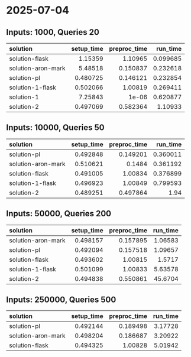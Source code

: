 # 2025-07-04

## Inputs: 1000, Queries 20

| solution           |   setup_time |   preproc_time |   run_time |
|:-------------------|-------------:|---------------:|-----------:|
| solution-flask     |     1.15359  |       1.10965  |   0.099685 |
| solution-aron-mark |     5.48518  |       0.150837 |   0.232618 |
| solution-pl        |     0.480725 |       0.146121 |   0.232854 |
| solution-1-flask   |     0.502066 |       1.00819  |   0.269411 |
| solution-1         |     7.25843  |       1e-06    |   0.620877 |
| solution-2         |     0.497069 |       0.582364 |   1.10933  |

## Inputs: 10000, Queries 50

| solution           |   setup_time |   preproc_time |   run_time |
|:-------------------|-------------:|---------------:|-----------:|
| solution-pl        |     0.492848 |       0.149201 |   0.360011 |
| solution-aron-mark |     0.510621 |       0.1484   |   0.361192 |
| solution-flask     |     0.491005 |       1.00834  |   0.376899 |
| solution-1-flask   |     0.496923 |       1.00849  |   0.799593 |
| solution-2         |     0.489251 |       0.497864 |   1.94     |

## Inputs: 50000, Queries 200

| solution           |   setup_time |   preproc_time |   run_time |
|:-------------------|-------------:|---------------:|-----------:|
| solution-aron-mark |     0.498157 |       0.157895 |    1.06583 |
| solution-pl        |     0.492094 |       0.157518 |    1.09657 |
| solution-flask     |     0.493602 |       1.00815  |    1.5717  |
| solution-1-flask   |     0.501099 |       1.00833  |    5.63578 |
| solution-2         |     0.494838 |       0.550861 |   45.6704  |

## Inputs: 250000, Queries 500

| solution           |   setup_time |   preproc_time |   run_time |
|:-------------------|-------------:|---------------:|-----------:|
| solution-pl        |     0.492144 |       0.189498 |    3.17728 |
| solution-aron-mark |     0.498204 |       0.186687 |    3.20922 |
| solution-flask     |     0.494325 |       1.00828  |    5.01942 |
